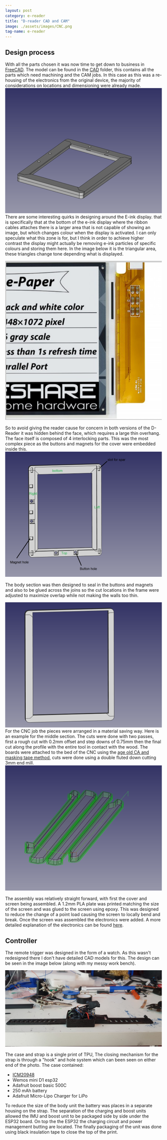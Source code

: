 ```yaml
---
layout: post
category: e-reader
title: "D-reader CAD and CAM"
image: ./assets/images/CNC.png
tag-name: e-reader
---
```


## Design process
With all the parts chosen it was now time to get down to business in [FreeCAD](https://www.freecadweb.org/). The model can be found in the [CAD](CAD) folder, this contains all the parts which need machining and the CAM jobs. In this case as this was a re-housing of the electronics from the original device, the majority of considerations on locations and dimensioning were already made. 
![](./assets/images/assembly.png)
There are some interesting quirks in designing around the E-ink display. that is specifically that at the bottom of the e-ink display where the ribbon cables attaches there is a larger area that is not capable of showing an image, but which changes colour when the display is activated. I can only speculate what this zone is for, but I think in order to achieve higher contrast the display might actually be removing e-ink particles of specific colours and storing them here. In the image below it is the triangular area, these triangles change tone depending what is displayed.

![](./assets/images/annoying_eink_bit.png)

So to avoid giving the reader cause for concern in both versions of the D-Reader it was hidden behind the face, which requires a large thin overhang. The face itself is composed of 4 interlocking parts. This was the most complex piece as the buttons and magnets for the cover were embedded inside this.
![](./assets/images/face_from_back.png)

The body section was then designed to seal in the buttons and magnets and also to be glued across the joins so the cut locations in the frame were adjusted to maximize overlap while not making the walls too thin.

![](./assets/images/middle.png)
For the CNC job the pieces were arranged in a material saving way. Here is an example for the middle section. The cuts were done with two passes, first a rough cut with  0.2mm offset and step downs of 0.75mm then the final cut along the profile with the entire tool in contact with the wood. The boards were attached to the bed of the CNC using the [age old CA and masking tape method](https://portlandcnc.com/blog/2018/5/super-glue-fixturing), cuts were done using a double fluted down cutting 3mm end mill.
![](./assets/images/CNC.png)

The assembly was relatively straight forward, with first the cover and screen being assembled. A 1.2mm PLA plate was printed matching the size of the screen and was glued to the screen using epoxy. This was designed to reduce the change of a point load causing the screen to locally bend and break. Once the screen was assembled the electronics were added. A more detailed explanation of the electronics can be found [here](electronics.md).

## Controller
The remote trigger was designed in the form of a watch. As this wasn't redesigned there I don't have detailed CAD models for this. The design can be seen in the image below (along with my messy work bench).

![](./assets/images/trigger_electronics.jpg)

The case and strap is a single print of TPU, The closing mechanism for the strap is through a "hook" and hole system which can been seen on either end of the photo. The case contained:

- [ICM20948](https://www.waveshare.com/10-dof-imu-sensor-d.htm)
- Wemos mini D1 esp32
- Adafruit boost basic 500C
- 250 mAh battery
- Adafruit Micro-Lipo Charger for LiPo

To reduce the size of the body unit the battery was places in a separate housing on the strap. The separation of the charging and boost units allowed the IMU and boost unit to be packaged side by side under the ESP32 board. On top the the ESP32 the charging circuit and power management butting are located. The finally packaging of the unit was done using black insulation tape to close the top of the print.
